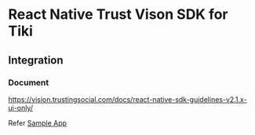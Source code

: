 
# React Native Trust Vison SDK for Tiki
## Integration
### Document
https://vision.trustingsocial.com/docs/react-native-sdk-guidelines-v2.1.x-ui-only/

Refer [Sample App](SampleApp)
